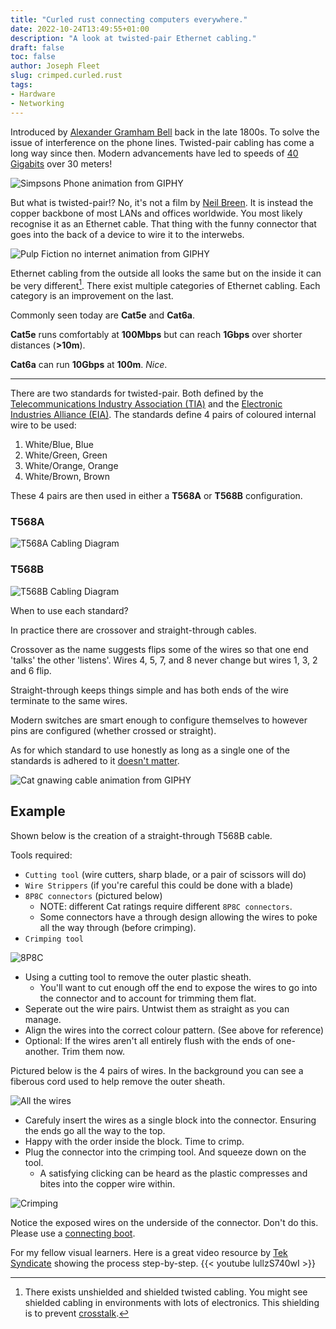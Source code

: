 ```yaml
---
title: "Curled rust connecting computers everywhere."
date: 2022-10-24T13:49:55+01:00
description: "A look at twisted-pair Ethernet cabling."
draft: false
toc: false
author: Joseph Fleet
slug: crimped.curled.rust
tags:
- Hardware
- Networking
---
```


Introduced by [Alexander Gramham Bell](https://worldwide.espacenet.com/patent/search/family/002313755/publication/US244426A?q=pn%3DUS244426A) back in the late 1800s. To solve the issue of interference on the phone lines. Twisted-pair cabling has come a long way since then. Modern advancements have led to speeds of [40 Gigabits](https://www.cablinginstall.com/cable/article/14037071/rm-reichle-demassari-ag-cat-81-cabling-system-delivers-up-to-40-gbe-for-lans-data-centers#:~:text=supports%20the%20fastest%20data%20transmission%20for%20local%20networks%20that%20structured%20copper%20cabling%20can%20achieve%20today%3A%20namely%20up%20to%2040%20Gigabit/s%20Ethernet.) over 30 meters!

![Simpsons Phone animation from GIPHY](/img/simpsonsphone.webp "gif")

But what is twisted-pair!? No, it's not a film by [Neil Breen](https://www.imdb.com/title/tt8196068/). It is instead the copper backbone of most LANs and offices worldwide. You most likely recognise it as an Ethernet cable. That thing with the funny connector that goes into the back of a device to wire it to the interwebs.

![Pulp Fiction no internet animation from GIPHY](/img/vincent.webp "gif")

Ethernet cabling from the outside all looks the same but on the inside it can be very different[^1]. There exist multiple categories of Ethernet cabling. Each category is an improvement on the last. 

Commonly seen today are **Cat5e** and **Cat6a**.

**Cat5e** runs comfortably at **100Mbps** but can reach **1Gbps** over shorter distances (**>10m**).

**Cat6a** can run **10Gbps** at **100m**. *Nice*.

---

There are two standards for twisted-pair. Both defined by the [Telecommunications Industry Association (TIA)](https://tiaonline.org/) and the [Electronic Industries Alliance (EIA)](https://en.wikipedia.org/wiki/Electronic_Industries_Alliance). The standards define 4 pairs of coloured internal wire to be used:
1. White/Blue, Blue
2. White/Green, Green
3. White/Orange, Orange
4. White/Brown, Brown

These 4 pairs are then used in either a **T568A** or **T568B** configuration.

### T568A

![T568A Cabling Diagram](T568A.webp "gif")

### T568B

![T568B Cabling Diagram](T568B.webp "gif")

When to use each standard?

In practice there are crossover and straight-through cables.

Crossover as the name suggests flips some of the wires so that one end 'talks' the other 'listens'. Wires 4, 5, 7, and 8 never change but wires 1, 3, 2 and 6 flip.

Straight-through keeps things simple and has both ends of the wire terminate to the same wires.

Modern switches are smart enough to configure themselves to however pins are configured (whether crossed or straight).

As for which standard to use honestly as long as a single one of the standards is adhered to it [doesn't matter](https://www.truecable.com/blogs/cable-academy/t568a-vs-t568b).

![Cat gnawing cable animation from GIPHY](/img/catgnaw.webp "gif")

## Example
Shown below is the creation of a straight-through T568B cable.

Tools required:
- `Cutting tool` (wire cutters, sharp blade, or a pair of scissors will do)
- `Wire Strippers` (if you're careful this could be done with a blade)
- `8P8C connectors` (pictured below)
    - NOTE: different Cat ratings require different `8P8C connectors`.
    - Some connectors have a through design allowing the wires to poke all the way through (before crimping).
- `Crimping tool`

![8P8C](8P8C.webp)

- Using a cutting tool to remove the outer plastic sheath.
    - You'll want to cut enough off the end to expose the wires to go into the connector and to account for trimming them flat.
- Seperate out the wire pairs. Untwist them as straight as you can manage.
- Align the wires into the correct colour pattern. (See above for reference)
- Optional: If the wires aren't all entirely flush with the ends of one-another. Trim them now.

Pictured below is the 4 pairs of wires. In the background you can see a fiberous cord used to help remove the outer sheath.

![All the wires](Cat5ePairs.webp)

- Carefuly insert the wires as a single block into the connector. Ensuring the ends go all the way to the top.
- Happy with the order inside the block. Time to crimp.
- Plug the connector into the crimping tool. And squeeze down on the tool.
    - A satisfying clicking can be heard as the plastic compresses and bites into the copper wire within.

![Crimping](Crimpintime.webp)

Notice the exposed wires on the underside of the connector. Don't do this. Please use a [connecting boot](https://m.media-amazon.com/images/I/61NLI4ZnIwL._SL1100_.webp).

For my fellow visual learners. Here is a great video resource by [Tek Syndicate](https://www.youtube.com/c/teksyndicate) showing the process step-by-step.
{{< youtube lullzS740wI >}}

[^1]: There exists unshielded and shielded twisted cabling. You might see shielded cabling in environments with lots of electronics. This shielding is to prevent [crosstalk](https://en.wikipedia.org/wiki/Crosstalk).